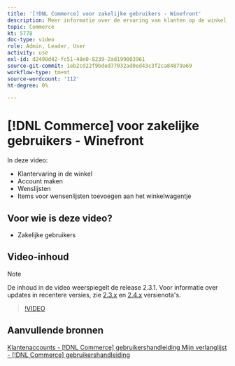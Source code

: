 ```yaml
---
title: '[!DNL Commerce] voor zakelijke gebruikers - Winefront'
description: Meer informatie over de ervaring van klanten op de winkel, zoals het maken van accounts, wenslijsten en het toevoegen van wenslijstonderdelen aan de winkelwagentje
topic: Commerce
kt: 5778
doc-type: video
role: Admin, Leader, User
activity: use
exl-id: d2498d42-fc51-48e0-8239-2ad199003961
source-git-commit: 1eb2cd22f9bded77032ad0ed43c3f2ca84879a69
workflow-type: tm+mt
source-wordcount: '112'
ht-degree: 0%

---
```


# [!DNL Commerce] voor zakelijke gebruikers - Winefront

In deze video:

- Klantervaring in de winkel
- Account maken
- Wenslijsten
- Items voor wensenlijsten toevoegen aan het winkelwagentje

## Voor wie is deze video?

- Zakelijke gebruikers

## Video-inhoud

>[!NOTE]
>
>De inhoud in de video weerspiegelt de release 2.3.1. Voor informatie over updates in recentere versies, zie [ 2.3.x](https://devdocs.magento.com/guides/v2.3/release-notes/bk-release-notes.html) en [2.4.x](https://devdocs.magento.com/guides/v2.4/release-notes/bk-release-notes.html) versienota&#39;s.

>[!VIDEO](https://video.tv.adobe.com/v/36188?quality=12&learn=on)

## Aanvullende bronnen

[Klantenaccounts -  [!DNL Commerce] gebruikershandleiding ](https://docs.magento.com/user-guide/customers/customer-account.html)
[Mijn verlanglijst -  [!DNL Commerce] gebruikershandleiding](https://docs.magento.com/user-guide/customers/account-dashboard-my-wish-list.html)
